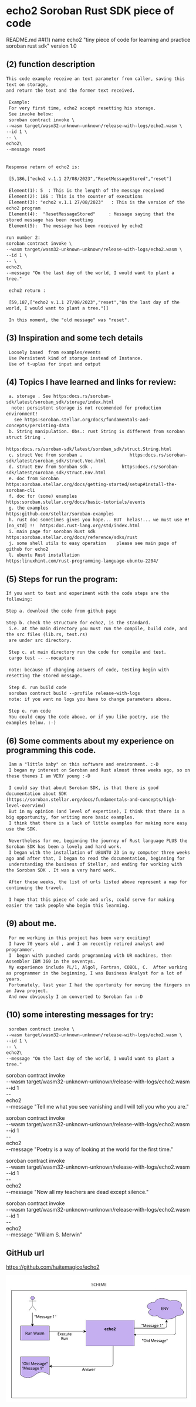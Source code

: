 # echo2 Soroban Rust SDK piece of code

  README.md 
 ##(1) name 
  echo2 "tiny piece of code for learning and practice soroban rust sdk"
  version 1.0  
  
 ##  (2) function description
	 
    This code example receive an text parameter from caller, saving this text on storage,
	and return the text and the former text received.
	
	 Example:
	 For very first time, echo2 accept resetting his storage.
	 See invoke below:
	 soroban contract invoke \
    --wasm target/wasm32-unknown-unknown/release-with-logs/echo2.wasm \
    --id 1 \
    -- \
    echo2\
    --message reset
	
	
	Response return of echo2 is:
	
	 [5,186,["echo2 v.1.1 27/08/2023","ResetMessageStored","reset"]
	 
	 Element(1): 5  : This is the length of the message received
	 Element(2): 186 : This is the counter of executions
	 Element(3): "echo2 v.1.1 27/08/2023"   : This is the version of the echo2 program
	 Element(4):  "ResetMessageStored"     : Message saying that the stored message has been resetting
	 Element(5):  The message has been received by echo2
	 	   
	run number 2:	   
	soroban contract invoke \
    --wasm target/wasm32-unknown-unknown/release-with-logs/echo2.wasm \
    --id 1 \
    -- \
    echo2\
    --message "On the last day of the world, I would want to plant a tree."
	
	 echo2 return :
	 
	 [59,187,["echo2 v.1.1 27/08/2023","reset","On the last day of the world, I would want to plant a tree."]]
	 
	 In this moment, the "old message" was "reset".
	 
		   

	
 ##	 (3) Inspiration and some tech details
	 Loosely based  from examples/events 
	 Use Persistent kind of storage instead of Instance.
	 Use of t-uplas for input and output
	 
 ##	 (4) Topics I have learned and links for review:
	 
	 a. storage . See https:docs.rs/soroban-sdk/latest/soroban_sdk/storage/index.html
	  note: persistent storage is not recomended for production environment! 
	   see https:soroban.stellar.org/docs/fundamentals-and-concepts/persisting-data
	 b. String manipulation. Obs.: rust String is different from soroban struct String . 
	                                                                https:docs.rs/soroban-sdk/latest/soroban_sdk/struct.String.html
	 c. struct Vec from soroban .                  https:docs.rs/soroban-sdk/latest/soroban_sdk/struct.Vec.html
	 d. struct Env from Soroban sdk .           https:docs.rs/soroban-sdk/latest/soroban_sdk/struct.Env.html
	 e. doc from Soroban                              https:soroban.stellar.org/docs/getting-started/setup#install-the-soroban-cli
	 f. doc for (some) examples                   https:soroban.stellar.org/docs/basic-tutorials/events
	 g. the examples                                    https:github.com/stellar/soroban-examples
	 h. rust doc sometimes gives you hope... BUT  helas!... we must use #![no_std] !!  https:doc.rust-lang.org/std/index.html
	 i. main page for soroban Rust sdk       https:soroban.stellar.org/docs/reference/sdks/rust
	 j. some shell utils to easy operation    please see main page of github for echo2 
	 l. ubuntu Rust installation                  https:linuxhint.com/rust-programming-language-ubuntu-2204/
	 
 ##	(5)	Steps for run the program:
	If you want to test and experiment with the code steps are the following:
	
	Step a. download the code from github page
	
	Step b. check the structure for echo2, is the standard.
	 i.e. at the main directory you must run the compile, build code, and the src files (lib.rs, test.rs) 
	 are under src directory.
	 
	 Step c. at main directory run the code for compile and test.
	 cargo test -- --nocapture

     note: because of changing answers of code, testing begin with resetting the stored message.
	 
	 Step d. run build code
	 soroban contract build --profile release-with-logs
	 note: if you want no logs you have to change parameters above.
	 	 
	 Step e. run code
	 You could copy the code above, or if you like poetry, use the examples below. :-)
	 

##	 (6) Some comments about my experience on programming this code.
	 Iam a "little baby" on this software and environment. :-D
	 I began my interest on Soroban and Rust almost three weeks ago, so on these themes I am VERY young :-D
	 
	 I could say that about Soroban SDK, is that there is good documentation about SDK (https://soroban.stellar.org/docs/fundamentals-and-concepts/high-level-overview)
	 But in my opinion (and level of expertise), I think that there is a big opportunity, for writing more basic examples.
	 I think that there is a lack of little examples for making more easy use the SDK.
	 
	 Nevertheless for me, beginning the journey of Rust language PLUS the Soroban SDK has been a lovely and hard work.
	 I began with the installation of UBUNTU 23 in my computer three weeks ago and after that, I began to read the documentation, beginning for 
	 understanding the business of Stellar, and ending for working with the Soroban SDK . It was a very hard work.
	 
	 After these weeks, the list of urls listed above represent a map for continuing the travel.
	 
	 I hope that this piece of code and urls, could serve for making easier the task people who begin this learming.
	 
##	 (9) about me.
	 For me working in this project has been very exciting! 
	 I have 70 years old , and I am recently retired analyst and programmer.
     I  began with punched cards programming with UR machines, then Assembler IBM 360 in the seventys.
	 My experience include PL/1, Algol, Fortran, COBOL, C.  After working as programmer in the beginning, I was Business Analyst for a lot of years.
     Fortunately, last year I had the oportunity for moving the fingers on an Java project.
     And now obviously I am converted to Soroban fan :-D 	
	 
##	 (10) some interesting messages for try:
	 soroban contract invoke \
    --wasm target/wasm32-unknown-unknown/release-with-logs/echo2.wasm \
    --id 1 \
    -- \
    echo2\
    --message "On the last day of the world, I would want to plant a tree."

soroban contract invoke \
    --wasm target/wasm32-unknown-unknown/release-with-logs/echo2.wasm \
    --id 1 \
    -- \
    echo2\
    --message "Tell me what you see vanishing and I will tell you who you are."


soroban contract invoke \
    --wasm target/wasm32-unknown-unknown/release-with-logs/echo2.wasm \
    --id 1 \
    -- \
    echo2\
    --message "Poetry is a way of looking at the world for the first time."


soroban contract invoke \
    --wasm target/wasm32-unknown-unknown/release-with-logs/echo2.wasm \
    --id 1 \
    -- \
    echo2\
    --message "Now all my teachers are dead except silence."

soroban contract invoke \
    --wasm target/wasm32-unknown-unknown/release-with-logs/echo2.wasm \
    --id 1 \
    -- \
    echo2\
    --message "William S. Merwin"
	
## GitHub url
https://github.com/huitemagico/echo2


![Flow examples](echo2scheme.png)





